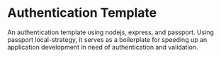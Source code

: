 # Authentication Template

An authentication template using nodejs, express, and passport. Using passport local-strategy, it serves as a boilerplate
for speeding up an application development in need of authentication and validation.
